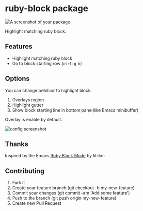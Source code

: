 # ruby-block package

![A screenshot of your package](http://cl.ly/image/194216251H3v/ruby-block.gif)

Highlight matching ruby block.

## Features
- Highlight matching ruby block
- Go to block starting row (`ctrl-g b`)

## Options
You can change behibior to highlight block.
1. Overlays region
2. Highlight gutter
3. Show block starting line in bottom panel(like Emacs minibuffer)

Overlay is enable by default.

![config screenshot](http://cl.ly/image/1q2C1u0n1a1p/Settings_-__Users_hakutoitoi__atom_packages_ruby-block_-_Atom.png)

## Thanks
Inspired by the Emacs [Ruby Block Mode](http://www.emacswiki.org/emacs/RubyBlockModel) by khiker

## Contributing
1. Fork it
2. Create your feature branch (git checkout -b my-new-feature)
3. Commit your changes (git commit -am 'Add some feature')
4. Push to the branch (git push origin my-new-feature)
5. Create new Pull Request
